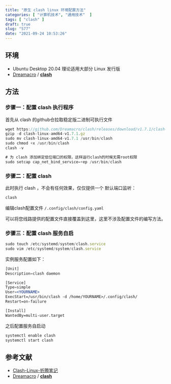 ```yaml
---
title: "原生 clash linux 环境配置方法"
categories: [ "计算机技术", "通用技术"  ]
tags: [ "clash" ]
draft: true
slug: "577"
date: "2021-09-24 10:53:26"
---
```


## 环境

- Ubuntu Desktop 20.04 理论适用大部分 Linux 发行版
- [Dreamacro](https://github.com/Dreamacro) / **[clash](https://github.com/Dreamacro/clash)**

## 方法

### 步骤一：配置 clash 执行程序

首先从 clash 的github仓拉取稳定版二进制可执行文件

```jsx
wget https://github.com/Dreamacro/clash/releases/download/v1.7.1/clash-linux-amd64-v1.7.1.gz
gzip -d clash-linux-amd64-v1.7.1.gz
sudo mv clash-linux-amd64-v1.7.1 /usr/bin/clash
sudo chmod +x /usr/bin/clash
clash -v

# 为 clash 添加绑定低位端口的权限，这样运行clash的时候无需root权限
sudo setcap cap_net_bind_service=+ep /usr/bin/clash
```

### 步骤二：配置 clash

此时执行 clash ，不会有任何效果，仅仅提供一个 默认端口监听：

```jsx
clash
```

编辑clash配置文件 `/.config/clash/config.yaml`

可以将您线路提供的配置文件直接覆盖到这里，这里不涉及配置文件的编写方法。

### 步骤三：配置 clash 服务自启

```jsx
sudo touch /etc/systemd/system/clash.service
sudo vim /etc/systemd/system/clash.service
```

实例服务配置如下：

```jsx
[Unit]
Description=clash daemon

[Service]
Type=simple
User=<YOURNAME>
ExecStart=/usr/bin/clash -d /home/YOURNAME>/.config/clash/
Restart=on-failure

[Install]
WantedBy=multi-user.target
```

之后配置服务自启动

```jsx
systemctl enable clash
systemctl start clash
```

## 参考文献

- [Clash-Linux-折腾笔记](https://github.com/yuanlam/Clash-Linux)
- [Dreamacro](https://github.com/Dreamacro) / **[clash](https://github.com/Dreamacro/clash)**